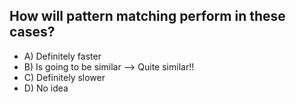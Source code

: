 ## How will pattern matching perform in these cases?

- A) Definitely faster
- B) Is going to be similar --> Quite similar!!
- C) Definitely slower
- D) No idea